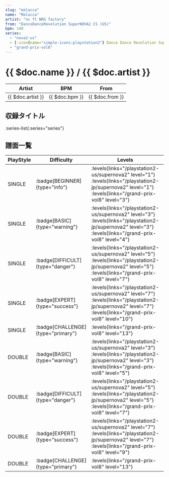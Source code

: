 ```yaml
---
slug: "malacca"
name: "Malacca"
artist: "nc ft NRG factory"
from: "DanceDanceRevolution SuperNOVA2 CS (US)"
bpm: 140
series:
  - "nova2-us"
  - [:icon{name="simple-icons:playstation2"} Dance Dance Revolution SuperNOVA2 :icon{name="flag:jp-4x3"}](/playstation2-jp/supernova2)
  - "grand-prix-vol8"
---
```


# {{ $doc.name }} / {{ $doc.artist }}

|Artist|BPM|From|
|------|---|----|
|{{ $doc.artist }}|{{ $doc.bpm }}|{{ $doc.from }}|

## 収録タイトル

:series-list{:series="series"}

## 譜面一覧

|PlayStyle|Difficulty|Levels|Notes|Movie|
|---------|----------|------|-----|-----|
|SINGLE| :badge[BEGINNER]{type="info"}| :levels{links="/playstation2-us/supernova2" level="1"}  :levels{links="/playstation2-jp/supernova2" level="1"} :levels{links="/grand-prix-vol8" level="3"}|85/0||
|SINGLE| :badge[BASIC]{type="warning"}| :levels{links="/playstation2-us/supernova2" level="3"}  :levels{links="/playstation2-jp/supernova2" level="3"} :levels{links="/grand-prix-vol8" level="4"}|139/2||
|SINGLE| :badge[DIFFICULT]{type="danger"}| :levels{links="/playstation2-us/supernova2" level="5"}  :levels{links="/playstation2-jp/supernova2" level="5"} :levels{links="/grand-prix-vol8" level="7"}|183/2||
|SINGLE| :badge[EXPERT]{type="success"}| :levels{links="/playstation2-us/supernova2" level="7"}  :levels{links="/playstation2-jp/supernova2" level="7"} :levels{links="/grand-prix-vol8" level="10"}|229/3||
|SINGLE| :badge[CHALLENGE]{type="primary"}| :levels{links="/grand-prix-vol8" level="13"}|385/18||
|DOUBLE| :badge[BASIC]{type="warning"}| :levels{links="/playstation2-us/supernova2" level="3"}  :levels{links="/playstation2-jp/supernova2" level="3"} :levels{links="/grand-prix-vol8" level="5"}|150/2||
|DOUBLE| :badge[DIFFICULT]{type="danger"}| :levels{links="/playstation2-us/supernova2" level="5"}  :levels{links="/playstation2-jp/supernova2" level="5"} :levels{links="/grand-prix-vol8" level="7"}|186/3||
|DOUBLE| :badge[EXPERT]{type="success"}| :levels{links="/playstation2-us/supernova2" level="7"}  :levels{links="/playstation2-jp/supernova2" level="7"} :levels{links="/grand-prix-vol8" level="9"}|219/1||
|DOUBLE| :badge[CHALLENGE]{type="primary"}| :levels{links="/grand-prix-vol8" level="13"}|389/1||
